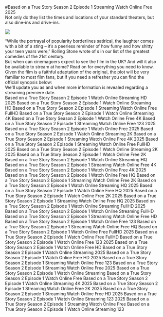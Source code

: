 #Based on a True Story Season 2 Episode 1 Streaming Watch Online Free 2025  
Not only do they list the times and locations of your standard theaters, but also dine-ins and drive-ins.  
  
[![](https://i.imgur.com/qSNzIqt.png)](https://movie.rssnews.media/eXqpLulPP.php)  
  
“While the portrayal of popularity borderlines satirical, the laughter comes with a bit of a sting – it’s a peerless reminder of how funny and how shitty your teen years were,” Rolling Stone wrote of s in our list of the greatest comedies of the 21st century.  
But when can cinemagoers expect to see the film in the UK? And will it also be available to stream at home? Read on for everything you need to know.  
Given the film is a faithful adaptation of the original, the plot will be very familiar to most film fans, but if you need a refresher you can find the official synopsis below:  
We'll update you as and when more information is revealed regarding a streaming premiere date.  
Based on a True Story Season 2 Episode 1 Watch Online Streaming HD 2025
Based on a True Story Season 2 Episode 1 Watch Online Streaming HD
Based on a True Story Season 2 Episode 1 Streaming Watch Online Free FullHD
Based on a True Story Season 2 Episode 1 Watch Online Streaming 4K
Based on a True Story Season 2 Episode 1 Watch Online Free 4K
Based on a True Story Season 2 Episode 1 Streaming Watch Online Free 123 2025
Based on a True Story Season 2 Episode 1 Watch Online Free 2025
Based on a True Story Season 2 Episode 1 Watch Online Streaming 2K
Based on a True Story Season 2 Episode 1 Streaming Watch Online Free 4K 2025
Based on a True Story Season 2 Episode 1 Streaming Watch Online Free FullHD 2025
Based on a True Story Season 2 Episode 1 Watch Online Streaming 2K 2025
Based on a True Story Season 2 Episode 1 Watch Online Free 2K
Based on a True Story Season 2 Episode 1 Watch Online Streaming HQ
Based on a True Story Season 2 Episode 1 Streaming Watch Online Free 4K
Based on a True Story Season 2 Episode 1 Watch Online Free 4K 2025
Based on a True Story Season 2 Episode 1 Watch Online Free HQ
Based on a True Story Season 2 Episode 1 Streaming Watch Online Free 2K
Based on a True Story Season 2 Episode 1 Watch Online Streaming HQ 2025
Based on a True Story Season 2 Episode 1 Watch Online Free HQ 2025
Based on a True Story Season 2 Episode 1 Watch Online Free 2K 2025
Based on a True Story Season 2 Episode 1 Streaming Watch Online Free HQ 2025
Based on a True Story Season 2 Episode 1 Watch Online Streaming FullHD 2025
Based on a True Story Season 2 Episode 1 Watch Online Streaming FullHD
Based on a True Story Season 2 Episode 1 Streaming Watch Online Free HD
Based on a True Story Season 2 Episode 1 Watch Online Free 123
Based on a True Story Season 2 Episode 1 Streaming Watch Online Free HQ
Based on a True Story Season 2 Episode 1 Watch Online Free FullHD 2025
Based on a True Story Season 2 Episode 1 Watch Online Free FullHD
Based on a True Story Season 2 Episode 1 Watch Online Free 123 2025
Based on a True Story Season 2 Episode 1 Watch Online Free HD
Based on a True Story Season 2 Episode 1 Watch Online Streaming 2025
Based on a True Story Season 2 Episode 1 Watch Online Free HD 2025
Based on a True Story Season 2 Episode 1 Streaming Watch Online Free 123
Based on a True Story Season 2 Episode 1 Streaming Watch Online Free 2025
Based on a True Story Season 2 Episode 1 Watch Online Streaming
Based on a True Story Season 2 Episode 1 Watch Online Free
Based on a True Story Season 2 Episode 1 Watch Online Streaming 4K 2025
Based on a True Story Season 2 Episode 1 Streaming Watch Online Free 2K 2025
Based on a True Story Season 2 Episode 1 Streaming Watch Online Free HD 2025
Based on a True Story Season 2 Episode 1 Watch Online Streaming 123 2025
Based on a True Story Season 2 Episode 1 Streaming Watch Online Free
Based on a True Story Season 2 Episode 1 Watch Online Streaming 123